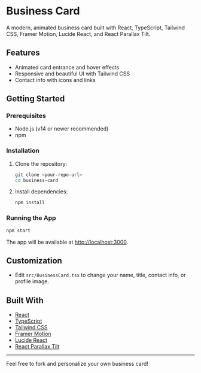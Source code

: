 # Business Card

A modern, animated business card built with React, TypeScript, Tailwind CSS, Framer Motion, Lucide React, and React Parallax Tilt.

## Features
- Animated card entrance and hover effects
- Responsive and beautiful UI with Tailwind CSS
- Contact info with icons and links

## Getting Started

### Prerequisites
- Node.js (v14 or newer recommended)
- npm

### Installation

1. Clone the repository:
   ```bash
   git clone <your-repo-url>
   cd business-card
   ```
2. Install dependencies:
   ```bash
   npm install
   ```

### Running the App

```bash
npm start
```

The app will be available at [http://localhost:3000](http://localhost:3000).

## Customization
- Edit `src/BusinessCard.tsx` to change your name, title, contact info, or profile image.

## Built With
- [React](https://reactjs.org/)
- [TypeScript](https://www.typescriptlang.org/)
- [Tailwind CSS](https://tailwindcss.com/)
- [Framer Motion](https://www.framer.com/motion/)
- [Lucide React](https://lucide.dev/)
- [React Parallax Tilt](https://www.npmjs.com/package/react-parallax-tilt)

---

Feel free to fork and personalize your own business card!
